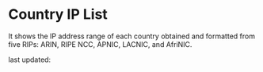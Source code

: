 # Country IP List

It shows the IP address range of each country obtained and formatted from five RIPs: ARIN, RIPE NCC, APNIC, LACNIC, and AfriNIC.

last updated: 
